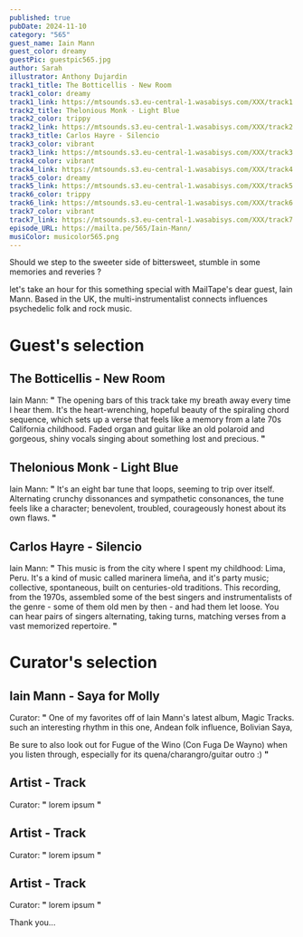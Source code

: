 ```yaml
---
published: true
pubDate: 2024-11-10
category: "565"
guest_name: Iain Mann
guest_color: dreamy
guestPic: guestpic565.jpg
author: Sarah
illustrator: Anthony Dujardin
track1_title: The Botticellis - New Room
track1_color: dreamy
track1_link: https://mtsounds.s3.eu-central-1.wasabisys.com/XXX/track1.mp3
track2_title: Thelonious Monk - Light Blue
track2_color: trippy
track2_link: https://mtsounds.s3.eu-central-1.wasabisys.com/XXX/track2.mp3
track3_title: Carlos Hayre - Silencio
track3_color: vibrant
track3_link: https://mtsounds.s3.eu-central-1.wasabisys.com/XXX/track3.mp3
track4_color: vibrant
track4_link: https://mtsounds.s3.eu-central-1.wasabisys.com/XXX/track4.mp3
track5_color: dreamy
track5_link: https://mtsounds.s3.eu-central-1.wasabisys.com/XXX/track5.mp3
track6_color: trippy
track6_link: https://mtsounds.s3.eu-central-1.wasabisys.com/XXX/track6.mp3
track7_color: vibrant
track7_link: https://mtsounds.s3.eu-central-1.wasabisys.com/XXX/track7.mp3
episode_URL: https://mailta.pe/565/Iain-Mann/
musiColor: musicolor565.png
---
```

Should we step to the sweeter side of bittersweet, stumble in some memories and reveries ?

let's take an hour for this something special with MailTape's dear guest, Iain Mann. Based in the UK, the multi-instrumentalist connects influences psychedelic folk and rock music.   

# Guest's selection

## The Botticellis - New Room

 Iain Mann: **"** The opening bars of this track take my breath away every time I hear them. It's the heart-wrenching, hopeful beauty of the spiraling chord sequence, which sets up a verse that feels like a memory from a late 70s California childhood. Faded organ and guitar like an old polaroid and gorgeous, shiny vocals singing about something lost and precious. **"** 

## Thelonious Monk - Light Blue

 Iain Mann: **"** It's an eight bar tune that loops, seeming to trip over itself. Alternating crunchy dissonances and sympathetic consonances, the tune feels like a character; benevolent, troubled, courageously honest about its own flaws. **"** 

## Carlos Hayre - Silencio

 Iain Mann: **"** This music is from the city where I spent my childhood: Lima, Peru. It's a kind of music called marinera limeña, and it's party music; collective, spontaneous, built on centuries-old traditions. This recording, from the 1970s, assembled some of the best singers and instrumentalists of the genre - some of them old men by then - and had them let loose. You can hear pairs of singers alternating, taking turns, matching verses from a vast memorized repertoire. **"** 

# Curator's selection

## Iain Mann - Saya for Molly

 Curator: **"** One of my favorites off of Iain Mann's latest album, Magic Tracks. such an interesting rhythm in this one, Andean folk influence, Bolivian Saya, 

 Be sure to also look out for Fugue of the Wino (Con Fuga De Wayno) when you listen through, especially for its quena/charangro/guitar outro :) **"** 

## Artist - Track

 Curator: **"** lorem ipsum **"** 

## Artist - Track

 Curator: **"** lorem ipsum **"** 

## Artist - Track

 Curator: **"** lorem ipsum **"** 

 Thank you...
